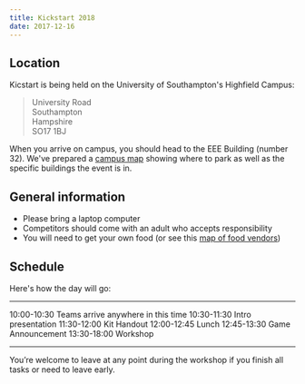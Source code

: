 ```yaml
---
title: Kickstart 2018
date: 2017-12-16
---
```


## Location

Kicstart is being held on the University of Southampton's Highfield Campus:

> University Road\
> Southampton\
> Hampshire\
> SO17 1BJ

When you arrive on campus, you should head to the EEE Building (number 32).
We've prepared a [campus map][kickstart-map] showing where to park as well as
the specific buildings the event is in.

## General information

 *  Please bring a laptop computer
 *  Competitors should come with an adult who accepts responsibility
 *  You will need to get your own food (or see this [map of food vendors][food-locations])

## Schedule

Here's how the day will go:

 ------------- ------------------------------------
  10:00-10:30   Teams arrive anywhere in this time
  10:30-11:30   Intro presentation
  11:30-12:00   Kit Handout
  12:00-12:45   Lunch
  12:45-13:30   Game Announcement
  13:30-18:00   Workshop
 ------------- ------------------------------------

You’re welcome to leave at any point during the workshop if you finish all tasks
or need to leave early.


[kickstart-map]: http://generic.wordpress.soton.ac.uk/sourcebots/wp-content/uploads/sites/244/2017/12/SB2018-kickstart-map-a4.pdf
[food-locations]: https://drive.google.com/open?id=1oEDS1EzvZJOzXiW_P3mUhJI8eTP-ZE1v&usp=sharing
